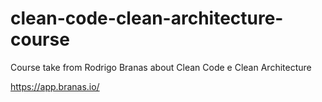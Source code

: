 # clean-code-clean-architecture-course
Course take from Rodrigo Branas about Clean Code e Clean Architecture

https://app.branas.io/
